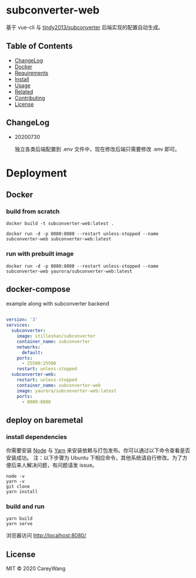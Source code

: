 # subconverter-web

基于 vue-cli 与 [tindy2013/subconverter](https://github.com/tindy2013/subconverter) 后端实现的配置自动生成。

## Table of Contents

- [ChangeLog](#ChangeLog)
- [Docker](#Docker)
- [Requirements](#Requirements)
- [Install](#install)
- [Usage](#usage)
- [Related](#Related)
- [Contributing](#contributing)
- [License](#license)

## ChangeLog

- 20200730

  独立各类后端配置到 .env 文件中，现在修改后端只需要修改 .env 即可。

# Deployment

## Docker

### build from scratch

```shell
docker build -t subconverter-web:latest .

docker run -d -p 8080:8080 --restart unless-stopped --name subconverter-web subconverter-web:latest
```
### run with prebuilt image
```shell
docker run -d -p 8080:8080 --restart unless-stopped --name subconverter-web yaurora/subconverter-web:latest
```
## docker-compose
example along with subconverter backend
```yaml
                            
version: '3'
services:
  subconverter:
    image: stilleshan/subconverter
    container_name: subconverter
    networks:
      default:
    ports:
      - 25500:25500
    restart: unless-stopped
  subconverter-web:
    restart: unless-stopped
    container_name: subconverter-web
    image: yaurora/subconverter-web:latest
    ports:
      - 8080:8080
```
## deploy on baremetal

### install dependencies

你需要安装 [Node](https://nodejs.org/zh-cn/) 与 [Yarn](https://legacy.yarnpkg.com/en/docs/install) 来安装依赖与打包发布。你可以通过以下命令查看是否安装成功。
注：以下步骤为 Ubuntu 下相应命令，其他系统请自行修改。为了方便后来人解决问题，有问题请发 issue。

```shell
node -v
yarn -v
git clone 
yarn install
```

### build and run

```shell
yarn build
yarn serve
```

浏览器访问 <http://localhost:8080/>


## License

MIT © 2020 CareyWang
